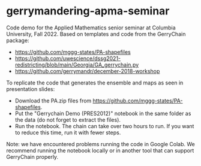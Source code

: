# gerrymandering-apma-seminar
Code demo for the Applied Mathematics senior seminar at Columbia University, Fall 2022. Based on templates and code from the GerryChain package:
- https://github.com/mggg-states/PA-shapefiles
- https://github.com/uwescience/dssg2021-redistricting/blob/main/Georgia/GA_gerrychain.py
- https://github.com/gerrymandr/december-2018-workshop



To replicate the code that generates the ensemble and maps as seen in presentation slides:
- Download the PA.zip files from https://github.com/mggg-states/PA-shapefiles.
- Put the "Gerrychain Demo (PRES2012)" notebook in the same folder as the data (do not forget to extract the files). 
- Run the notebook. The chain can take over two hours to run. If you want to reduce this time, run it with fewer steps.

Note: we have encountered problems running the code in Google Colab. We recommend running the notebook locally or in another tool that can support GerryChain properly.
